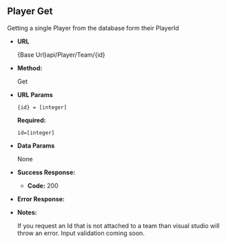 **Player Get**
----
  Getting a single Player from the database form their PlayerId

* **URL**

  {Base Url}api/Player/Team/{id}

* **Method:**
  
  Get

  
*  **URL Params**

    `{id} = [integer]`

   **Required:**

   `id=[integer]`

* **Data Params**

   None

* **Success Response:**
  
  * **Code:** 200 <br />
 
* **Error Response:**

* **Notes:**

  If you request an Id that is not attached to a team than visual studio will throw an error. Input validation coming soon.  